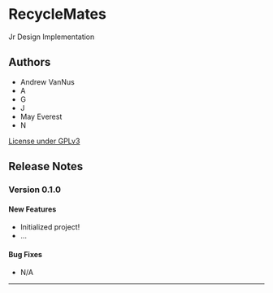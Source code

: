 # RecycleMates

Jr Design Implementation

## Authors

* Andrew VanNus
* A
* G
* J
* May Everest
* N

[License under GPLv3](LICENSE)

## Release Notes

### Version 0.1.0

#### New Features

* Initialized project!
* ...

#### Bug Fixes

* N/A

---
